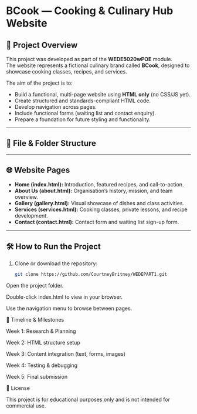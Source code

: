 # BCook — Cooking & Culinary Hub Website

## 📖 Project Overview
This project was developed as part of the **WEDE5020wPOE** module.  
The website represents a fictional culinary brand called **BCook**, designed to showcase cooking classes, recipes, and services.  

The aim of the project is to:
- Build a functional, multi-page website using **HTML only** (no CSS/JS yet).  
- Create structured and standards-compliant HTML code.  
- Develop navigation across pages.  
- Include functional forms (waiting list and contact enquiry).  
- Prepare a foundation for future styling and functionality.

---

## 📂 File & Folder Structure



---

## 🌐 Website Pages
- **Home (index.html):** Introduction, featured recipes, and call-to-action.  
- **About Us (about.html):** Organisation’s history, mission, and team overview.  
- **Gallery (gallery.html):** Visual showcase of dishes and class activities.  
- **Services (services.html):** Cooking classes, private lessons, and recipe development.  
- **Contact (contact.html):** Contact form and waiting list sign-up form.  

---

## 🛠️ How to Run the Project
1. Clone or download the repository:  
   ```bash
   git clone https://github.com/CourtneyBritney/WEDEPART1.git

Open the project folder.

Double-click index.html to view in your browser.

Use the navigation menu to browse between pages.

📅 Timeline & Milestones

Week 1: Research & Planning

Week 2: HTML structure setup

Week 3: Content integration (text, forms, images)

Week 4: Testing & debugging

Week 5: Final submission


📜 License

This project is for educational purposes only and is not intended for commercial use.
